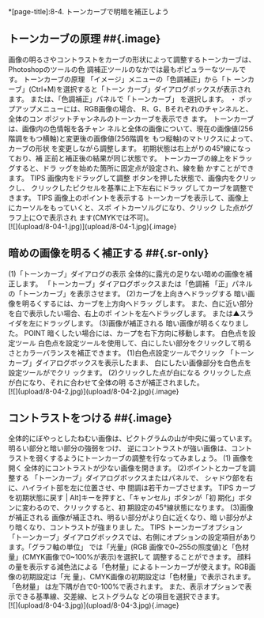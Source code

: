 *[page-title]:8-4. トーンカーブで明暗を補正しよう

## トーンカーブの原理  ##{.image}
<div markdown="1" class="sr-only">
画像の明るさやコントラストをカーブの形状によって調整するトーンカーブは、Photoshopのツールの色 調補正ツールのなかでは最もポピュラーなツールです。
トーンカーブの原理 
「イメージ」メニューの「色調補正」から「ト ーンカーブ」(Ctrl+M)を選択すると「トーン カーブ」ダイアログボックスが表示されます。
または、「色調補正」パネルで「トーンカーブ」 を選択します。 ・ ポップアップメニューには、RGB画像の場合、 R、G、Bそれぞれのチャンネルと、全体のコン ポジットチャンネルのトーンカーブを表示でき ます。
トーンカーブは、画像内の色情報を各チャン ネルと全体の画像について、現在の画像値(256 階調をもつ横軸)と変更後の画像値(256階調を もつ縦軸)のマトリクスによって、カーブの形状 を変更しながら調整します。
初期状態は右上がりの45°線になっており、補 正前と補正後の結果が同じ状態です。
トーンカーブの線上をドラッグすると、ドラ ッグを始めた箇所に固定点が設定され、線を動 かすことができます。
TIPS 画像内をドラッグして調整
ボタンを押した状態で、画像内をクリックし、 クリックしたピクセルを基準に上下左右にドラッ グしてカーブを調整できます。
TIPS 画像上のポイントを表示する
トーンカーブを表示して、画像上 にカーソルをもっていくと、スポ イトカーソルグになり、クリック した点がグラフ上に○で表示され ます(CMYKでは不可)。
</div>
<div markdown="1" class="photo-capture">
[![](upload/8-04-1.jpg)](upload/8-04-1.jpg){.image}
</div>

## 暗めの画像を明るく補正する ##{.sr-only}
<div markdown="1" class="sr-only">
(1)「トーンカーブ」ダイアログの表示
全体的に露光の足りない暗めの画像を補正します。 「トーンカーブ」ダイアログボックスまたは「色調補 「正」パネルの「トーンカーブ」を表示させます。
(2)カーブを上向きヘドラッグする
 暗い画像を明るくするには、カーブを上方向へドラッ グします。 また、白に近い部分を白で表示したい場合、右上のポ イントを左へドラッグします。 または▲スライダを左にドラッグします。
(3)画像が補正される
暗い画像が明るくなりました。
POINT
暗くしたい場合には、カープを右下方向に移動します。
白色点を設定ツール
白色点を設定ツールを使用して、白にしたい部分をクリックして明るさとカラーバランスを補正できます。
(1)白色点設定ツールでクリック
「トーンカーブ」ダイアログボックスを表示したまま、 白にしたい画像部分を白色点を設定ツールがでクリ ックます。
(2)クリックした点が白になる
クリックした点が白になり、それに合わせて全体の明 るさが補正されました。
</div>
<div markdown="1" class="photo-capture">
[![](upload/8-04-2.jpg)](upload/8-04-2.jpg){.image}
</div>

## コントラストをつける ##{.image}
<div markdown="1" class="sr-only">
全体的にぼやっとしたねむい画像は、ピクトグラムの山が中央に偏っています。明るい部分と暗い部分の強弱をつけ、 逆にコントラストが強い画像は、コントラストを弱くするようにトーンカーブの調整を行なってみましょう。
(1) 画像を開く
全体的にコントラストが少ない画像を開きます。
(2)ポイントとカーブを調整する
「トーンカーブ」ダイアログボックスまたはパネルで、 シャドウ部を右に、ハイライト部を左に位置させ、中 間調は若干カーブさせます。
TIPS カーブを初期状態に戻す | Alt]キーを押すと、「キャンセル」ボタンが「初 期化」ボタンに変わるので、クリックすると、初 期設定の45°線状態になります。
(3)画像が補正される
画像が補正され、明るい部分がより白に近くなり、暗 い部分がより暗くなり、コントラストが強まりまし た。
TIPS トーンカーブオプション
「トーンカーブ」ダイアログボックスでは、右側にオプションの設定項目があります。「グラフ軸の単位」 では「光量」(RGB 画像で0~255の照度値)と「色材量」(CMYK画像で0~100%が表示)を選択して 調整することができます。 顔料の量を表示する減色法による「色材量」によるトーンカーブが使えます。RGB画像の初期設定は「光 量」、CMYK画像の初期設定は「色材量」で表示されます。「色材量」 は左下隅が白で0-100%で表されます。
また、表示オプションで表示できる基準線、交差線、ヒストグラムな どの項目を選択できます。
</div>
<div markdown="1" class="photo-capture">
[![](upload/8-04-3.jpg)](upload/8-04-3.jpg){.image}
</div>

